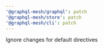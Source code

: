 ```yaml
---
'@graphql-mesh/graphql': patch
'@graphql-mesh/store': patch
'@graphql-mesh/cli': patch
---
```


Ignore changes for default directives
